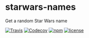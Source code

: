 # starwars-names
Get a random Star Wars name

[![Travis](https://img.shields.io/travis/shatyajeet/starwars-names.svg?style=flat-square)](https://travis-ci.org/shatyajeet/starwars-names)
[![Codecov](https://img.shields.io/codecov/c/github/shatyajeet/starwars-names.svg?style=flat-square)](https://codecov.io/gh/shatyajeet/starwars-names)
[![npm](https://img.shields.io/npm/v/starwars-names-beta.svg?style=flat-square)](https://www.npmjs.com/package/starwars-names-beta)
[![license](https://img.shields.io/github/license/shatyajeet/starwars-names.svg?style=flat-square)](https://github.com/shatyajeet/starwars-names/blob/master/LICENSE)
